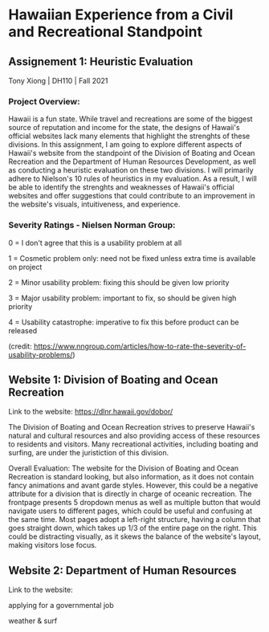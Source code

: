 # Hawaiian Experience from a Civil and Recreational Standpoint

## Assignement 1: Heuristic Evaluation

Tony Xiong | DH110 | Fall 2021

### Project Overview:
Hawaii is a fun state. While travel and recreations are some of the biggest source of reputation and income for the state, the designs of Hawaii's official websites lack many elements that highlight the strenghts of these divisions. In this assignment, I am going to explore different aspects of Hawaii's website from the standpoint of the Division of Boating and Ocean Recreation and the Department of Human Resources Development, as well as conducting a heuristic evaluation on these two divisions. I will primarily adhere to Nielson's 10 rules of heuristics in my evaluation. As a result, I will be able to identify the strenghts and weaknesses of Hawaii's official websites and offer suggestions that could contribute to an improvement in the website's visuals, intuitiveness, and experience.

### Severity Ratings - Nielsen Norman Group:

0 = I don't agree that this is a usability problem at all

1 = Cosmetic problem only: need not be fixed unless extra time is available on project

2 = Minor usability problem: fixing this should be given low priority

3 = Major usability problem: important to fix, so should be given high priority

4 = Usability catastrophe: imperative to fix this before product can be released

(credit: https://www.nngroup.com/articles/how-to-rate-the-severity-of-usability-problems/)

## Website 1: Division of Boating and Ocean Recreation

Link to the website: https://dlnr.hawaii.gov/dobor/

The Division of Boating and Ocean Recreation strives to preserve Hawaii's natural and cultural resources and also providing access of these resources to residents and visitors. Many recreational activities, including boating and surfing, are under the juristiction of this division.

Overall Evaluation: The website for the Division of Boating and Ocean Recreation is standard looking, but also information, as it does not contain fancy animations and avant garde styles. However, this could be a negative attribute for a division that is directly in charge of oceanic recreation. The frontpage presents 5 dropdown menus as well as multiple button that would navigate users to different pages, which could be useful and confusing at the same time. Most pages adopt a left-right structure, having a column that goes straight down, which takes up 1/3 of the entire page on the right. This could be distracting visually, as it skews the balance of the website's layout, making visitors lose focus.

## Website 2: Department of Human Resources

Link to the website:

applying for a governmental job

weather & surf
